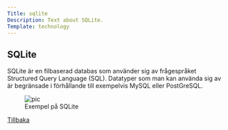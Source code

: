 ```yaml
---
Title: sqlite
Description: Text about SQLite.
Template: technology
---
```


<div class="flex-two">
    <h2>SQLite</h2>
    <p>
    SQLite är en filbaserad databas som använder sig av frågespråket Structured Query Language (SQL). Datatyper som man kan använda sig av är begränsade i förhållande till exempelvis MySQL eller PostGreSQL.
    </p>
    <figure>
        <img src="%assets_url%/img/sqlite.png" alt="pic">
        <figcaption>Exempel på SQLite</figcaption>
    </figure>
    <a class="grow" href="%base_url%?technology">Tillbaka</a>
</div>


